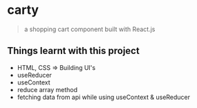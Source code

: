 # carty

> a shopping cart component built with React.js

## Things learnt with this project

- HTML, CSS => Building UI's
- useReducer
- useContext
- reduce array method
- fetching data from api while using useContext & useReducer
